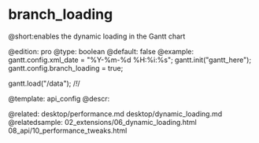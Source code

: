 branch_loading
=============
@short:enables the dynamic loading in the Gantt chart
	
@edition: pro
@type: boolean
@default: false
@example:
gantt.config.xml_date = "%Y-%m-%d %H:%i:%s";
gantt.init("gantt_here");
gantt.config.branch_loading = true;
		
gantt.load("/data"); /*!*/

@template:	api_config
@descr:


@related:
	desktop/performance.md
	desktop/dynamic_loading.md
@relatedsample:
	02_extensions/06_dynamic_loading.html
	08_api/10_performance_tweaks.html	